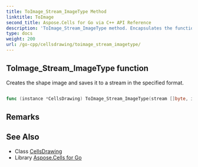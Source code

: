 ```yaml
---
title: ToImage_Stream_ImageType Method 
linktitle: ToImage
second_title: Aspose.Cells for Go via C++ API Reference
description: 'ToImage_Stream_ImageType method. Encapsulates the function that represents toimage in Go.'
type: docs
weight: 200
url: /go-cpp/cellsdrawing/toimage_stream_imagetype/
---
```


## ToImage_Stream_ImageType function

Creates the shape image and saves it to a stream in the specified format.

```go

func (instance *CellsDrawing) ToImage_Stream_ImageType(stream []byte, imagetype ImageType)  error

```

## Remarks


## See Also

* Class [CellsDrawing](../)
* Library [Aspose.Cells for Go](../../)
